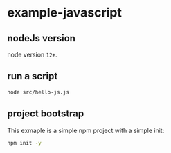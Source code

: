 # example-javascript

## nodeJs version

node version `12+`.

## run a script

```bash
node src/hello-js.js
```


## project bootstrap

This exmaple is a simple npm project with a simple init:
```bash
npm init -y
```


